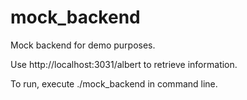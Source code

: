 # mock_backend
Mock backend for demo purposes.

Use http://localhost:3031/albert to retrieve information.

To run, execute ./mock_backend in command line.